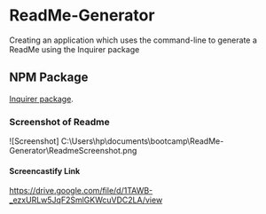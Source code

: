 # ReadMe-Generator
Creating an application which uses the command-line to generate a ReadMe using the Inquirer package


## NPM Package 
[Inquirer package](https://www.npmjs.com/package/inquirer).

### Screenshot of Readme
![Screenshot] C:\Users\hp\documents\bootcamp\ReadMe-Generator\ReadmeScreenshot.png

#### Screencastify Link
https://drive.google.com/file/d/1TAWB-_ezxURLw5JqF2SmlGKWcuVDC2LA/view